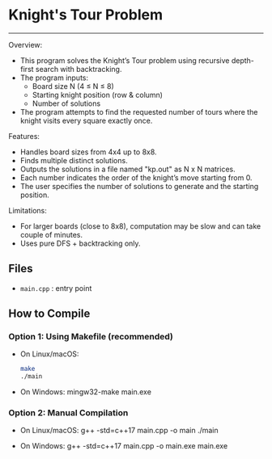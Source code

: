 # Knight's Tour Problem
--------------------------
Overview:
- This program solves the Knight’s Tour problem using recursive depth-first search with backtracking. 
- The program inputs: 
    - Board size N (4 ≤ N ≤ 8) 
    - Starting knight position (row & column) 
    - Number of solutions
- The program attempts to find the requested number of tours where the knight visits every square exactly once.

Features:
- Handles board sizes from 4x4 up to 8x8.
- Finds multiple distinct solutions.
- Outputs the solutions in a file named "kp.out" as N x N matrices. 
- Each number indicates the order of the knight’s move starting from 0.
- The user specifies the number of solutions to generate and the starting position.

Limitations:
- For larger boards (close to 8x8), computation may be slow and can take couple of minutes.
- Uses pure DFS + backtracking only.

## Files
- `main.cpp` : entry point

## How to Compile

### Option 1: Using Makefile (recommended)
- On Linux/macOS:
  ```bash
  make
  ./main

- On Windows:
  mingw32-make
  main.exe

### Option 2: Manual Compilation
- On Linux/macOS:
  g++ -std=c++17 main.cpp -o main
  ./main

- On Windows:
  g++ -std=c++17 main.cpp -o main.exe
  main.exe

